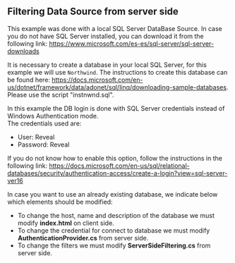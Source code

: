 ## Filtering Data Source from server side

This example was done with a local SQL Server DataBase Source. In case you do not have SQL Server installed, you can download it from the following link:  https://www.microsoft.com/es-es/sql-server/sql-server-downloads

It is necessary to create a database in your local SQL Server, for this example we will use `Northwind`. The instructions to create this database can be found here:  https://docs.microsoft.com/en-us/dotnet/framework/data/adonet/sql/linq/downloading-sample-databases. Please use the script "instnwnd.sql".

In this example the DB login is done with SQL Server credentials instead of Windows Authentication mode.  
The credentials used are: 
- User: Reveal 
- Password: Reveal

If you do not know how to enable this option, follow the instructions in the following link: https://docs.microsoft.com/en-us/sql/relational-databases/security/authentication-access/create-a-login?view=sql-server-ver16

In case you want to use an already existing database, we indicate below which elements should be modified:
- To change the host, name and description of the database we must modify **index.html** on client side.
- To change the credential for connect to database we must modify **AuthenticationProvider.cs** from server side.
- To change the filters we must modify **ServerSideFiltering.cs** from server side.
